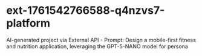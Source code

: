 # ext-1761542766588-q4nzvs7-platform
AI-generated project via External API - Prompt: Design a mobile-first fitness and nutrition application, leveraging the GPT-5-NANO model for persona
